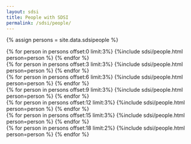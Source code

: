 ```yaml
---
layout: sdsi
title: People with SDSI
permalink: /sdsi/people/
---
```

{% assign persons = site.data.sdsipeople %}

<div class = "row">
    {% for person in persons offset:0 limit:3%}
      {%include sdsi/people.html person=person %}
    {% endfor %}
</div>

<div class = "row">
    {% for person in persons offset:3 limit:3%}
      {%include sdsi/people.html person=person %}
    {% endfor %}
</div>

<div class = "row">
    {% for person in persons offset:6 limit:3%}
      {%include sdsi/people.html person=person %}
    {% endfor %}
</div>

<div class = "row">
    {% for person in persons offset:9 limit:3%}
      {%include sdsi/people.html person=person %}
    {% endfor %}
</div>

<div class = "row">
    {% for person in persons offset:12 limit:3%}
      {%include sdsi/people.html person=person %}
    {% endfor %}
</div>

<div class = "row">
    {% for person in persons offset:15 limit:3%}
      {%include sdsi/people.html person=person %}
    {% endfor %}
</div>

<div class = "row">
    {% for person in persons offset:18 limit:2%}
      {%include sdsi/people.html person=person %}
    {% endfor %}
</div>